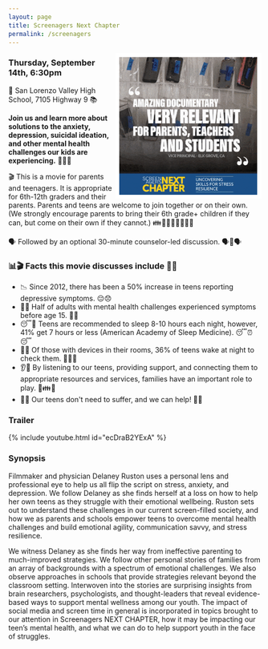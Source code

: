 ```yaml
---
layout: page
title: Screenagers Next Chapter
permalink: /screenagers
---
```

<img align="right" src="/docs/assets/images/screenager_facts.gif" width="275" style="border: 8px solid white;">

### Thursday, September 14th, 6:30pm

🏫 San Lorenzo Valley High School, 7105 Highway 9 📚

**Join us and learn more about solutions to the anxiety, depression, suicidal ideation, and other mental health challenges our kids are experiencing.** 💪😌🧠

🎬 This is a movie for parents and teenagers. It is appropriate for 6th-12th graders and their parents. Parents and teens are welcome to join together or on their own. (We strongly encourage parents to bring their 6th grade+ children if they can, but come on their own if they cannot.) 👪👩‍👧👩‍👦🧑‍🤝‍🧑

🗣️ Followed by an optional 30-minute counselor-led discussion. 🗣️🤝🗣️

### 📊🎬 Facts this movie discusses include 🧠💡

* 📉 Since 2012, there has been a 50% increase in teens reporting depressive symptoms. 😔😞
* 👦👧 Half of adults with mental health challenges experienced symptoms before age 15. 🚻💔
* 😴🌙 Teens are recommended to sleep 8-10 hours each night, however, 41% get 7 hours or less (American Academy of Sleep Medicine). 😴⏰😴
* 📱💤 Of those with devices in their rooms, 36% of teens wake at night to check them. 📱🌙😴
* 👂💙 By listening to our teens, providing support, and connecting them to appropriate resources and services, families have an important role to play. 🤝👪💼
* 🤝💪 Our teens don't need to suffer, and we can help! 🤗🙌

### Trailer

{% include youtube.html id="ecDraB2YExA" %}

### Synopsis

Filmmaker and physician Delaney Ruston uses a personal lens and professional eye to help us all flip the script on stress, anxiety, and depression. We follow Delaney as she finds herself at a loss on how to help her own teens as they struggle with their emotional wellbeing. Ruston sets out to understand these challenges in our current screen-filled society, and how we as parents and schools empower teens to overcome mental health challenges and build emotional agility, communication savvy, and stress resilience.

We witness Delaney as she finds her way from ineffective parenting to much-improved strategies. We follow other personal stories of families from an array of backgrounds with a spectrum of emotional challenges. We also observe approaches in schools that provide strategies relevant beyond the classroom setting. Interwoven into the stories are surprising insights from brain researchers, psychologists, and thought-leaders that reveal evidence-based ways to support mental wellness among our youth. The impact of social media and screen time in general is incorporated in topics brought to our attention in Screenagers NEXT CHAPTER, how it may be impacting our teen’s mental health, and what we can do to help support youth in the face of struggles.